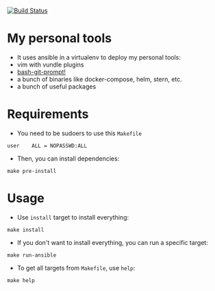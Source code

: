 [![Build Status](https://travis-ci.com/nierdz/tools.svg?branch=master)](https://travis-ci.com/nierdz/tools)

# My personal tools
 - It uses ansible in a virtualenv to deploy my personal tools:
  - vim with vundle plugins
  - [bash-git-prompt!](https://github.com/magicmonty/bash-git-prompt)
  - a bunch of binaries like docker-compose, helm, stern, etc.
  - a bunch of useful packages

# Requirements
 - You need to be sudoers to use this `Makefile`
```
user	ALL = NOPASSWD:ALL
```
 - Then, you can install dependencies:
```
make pre-install
```

# Usage
 - Use `install` target to install everything:
```
make install
```
 - If you don't want to install everything, you can run a specific target:
```
make run-ansible
```
 - To get all targets from `Makefile`, use `help`:
```
make help
```
